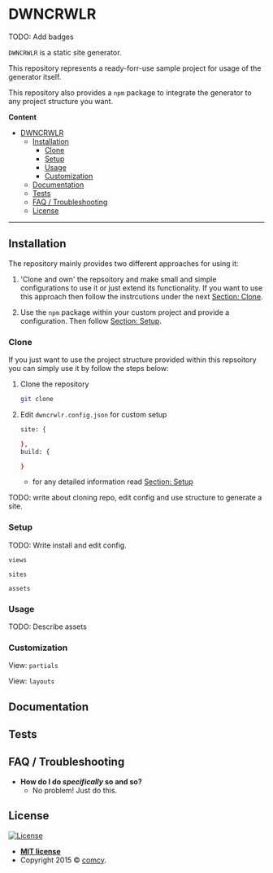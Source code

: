 # DWNCRWLR

TODO: Add badges


`DWNCRWLR` is a static site generator. 

This repository  represents a ready-forr-use sample project for usage of the generator itself. 

This repository also provides a `npm` package to integrate the generator to any project structure you want.


**Content**

- [DWNCRWLR](#dwncrwlr)
    - [Installation](#installation)
        - [Clone](#clone)
        - [Setup](#setup)
        - [Usage](#usage)
        - [Customization](#customization)
    - [Documentation](#documentation)
    - [Tests](#tests)
    - [FAQ / Troubleshooting](#faq--troubleshooting)
    - [License](#license)

---


## Installation

The repository mainly provides two different approaches for using it:

1. 'Clone and own' the repsoitory and make small and simple configurations to use it or just extend its functionality. If you want to use this approach then follow the instrcutions under the next [Section: Clone](#clone). 

2. Use the `npm` package within your custom project and provide a configuration. Then follow [Section: Setup](#setup).


### Clone

If you just want to use the project structure provided within this repsoitory you can simply use it by follow the steps below:

1. Clone the repository

    ```bash
    git clone 
    ```
2. Edit `dwncrwlr.config.json` for custom setup

    ```bash
    site: {

    },
    build: {

    }
    ```
    -  for any detailed information read [Section: Setup](#setup)

TODO: write about cloning repo, edit config and use structure to generate a site.

### Setup
TODO: Write install and edit config.

`views`

`sites`

`assets`


### Usage
TODO: Describe assets


### Customization

View: `partials`

View: `layouts`


## Documentation


## Tests


## FAQ / Troubleshooting

- **How do I do *specifically* so and so?**
    - No problem! Just do this.


## License

[![License](http://img.shields.io/:license-mit-blue.svg?style=flat-square)](http://badges.mit-license.org)

- **[MIT license](http://opensource.org/licenses/mit-license.php)**
- Copyright 2015 © <a href="http://fvcproductions.com" target="_blank">comcy</a>.